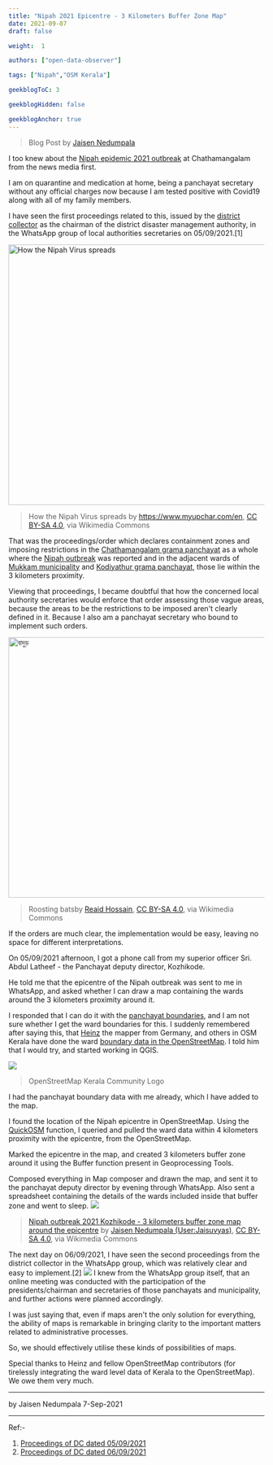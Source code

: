 ```yaml
---
title: "Nipah 2021 Epicentre - 3 Kilometers Buffer Zone Map"
date: 2021-09-07
draft: false

weight:  1

authors: ["open-data-observer"]

tags: ["Nipah","OSM Kerala"]

geekblogToC: 3

geekblogHidden: false

geekblogAnchor: true
---
```

> Blog Post by [Jaisen Nedumpala](https://wiki.openstreetmap.org/wiki/User:Jaisuvyas)

I too knew about the [Nipah epidemic 2021 outbreak](https://en.wikipedia.org/wiki/2021_Nipah_virus_outbreak_in_Kerala) at Chathamangalam from the news media first.

I am on quarantine and medication at home, being a panchayat secretary without any official charges now because I am tested positive with Covid19 along with all of my family members.

I have seen the first proceedings related to this, issued by the [district collector](https://kozhikode.nic.in/collectorate/) as the chairman of the district disaster management authority, in the WhatsApp group of local authorities secretaries on 05/09/2021.[1]

<a title="https://www.myupchar.com/en, CC BY-SA 4.0 &lt;https://creativecommons.org/licenses/by-sa/4.0&gt;, via Wikimedia Commons" href="https://commons.wikimedia.org/wiki/File:How_the_Nipah_Virus_spreads.png"><img width="512" alt="How the Nipah Virus spreads" src="https://upload.wikimedia.org/wikipedia/commons/thumb/7/72/How_the_Nipah_Virus_spreads.png/512px-How_the_Nipah_Virus_spreads.png"></a>
>How the Nipah Virus spreads by <a href="https://commons.wikimedia.org/wiki/File:How_the_Nipah_Virus_spreads.png">https://www.myupchar.com/en</a>, <a href="https://creativecommons.org/licenses/by-sa/4.0">CC BY-SA 4.0</a>, via Wikimedia Commons

That was the proceedings/order which declares containment zones and imposing restrictions in the [Chathamangalam grama panchayat](https://en.wikipedia.org/wiki/Chathamangalam) as a whole where the [Nipah outbreak](https://en.wikipedia.org/wiki/Nipah_virus_infection) was reported and in the adjacent wards of [Mukkam municipality](https://en.wikipedia.org/wiki/Mukkam) and [Kodiyathur grama panchayat](https://en.wikipedia.org/wiki/Kodiyathur), those lie within the 3 kilometers proximity.

Viewing that proceedings, I became doubtful that how the concerned local authority secretaries would enforce that order assessing those vague areas, because the areas to be the restrictions to be imposed aren't clearly defined in it. Because I also am a panchayat secretary who bound to implement such orders.

<a title="Reaid Hossain, CC BY-SA 4.0 &lt;https://creativecommons.org/licenses/by-sa/4.0&gt;, via Wikimedia Commons" href="https://commons.wikimedia.org/wiki/File:%E0%A6%AC%E0%A6%BE%E0%A6%A6%E0%A7%81%E0%A6%A1%E0%A6%BC.jpg"><img width="512" alt="বাদুড়" src="https://upload.wikimedia.org/wikipedia/commons/thumb/3/3d/%E0%A6%AC%E0%A6%BE%E0%A6%A6%E0%A7%81%E0%A6%A1%E0%A6%BC.jpg/512px-%E0%A6%AC%E0%A6%BE%E0%A6%A6%E0%A7%81%E0%A6%A1%E0%A6%BC.jpg"></a>
>Roosting batsby <a href="https://commons.wikimedia.org/wiki/File:%E0%A6%AC%E0%A6%BE%E0%A6%A6%E0%A7%81%E0%A6%A1%E0%A6%BC.jpg">Reaid Hossain</a>, <a href="https://creativecommons.org/licenses/by-sa/4.0">CC BY-SA 4.0</a>, via Wikimedia Commons
> 
If the orders are much clear, the implementation would be easy, leaving no space for different interpretations. 

On 05/09/2021 afternoon, I got a phone call from my superior officer Sri. Abdul Latheef - the Panchayat deputy director, Kozhikode. 


He told me that the epicentre of the Nipah outbreak was sent to me in WhatsApp, and asked whether I can draw a map containing the wards around the 3 kilometers proximity around it.

I responded that I can do it with the [panchayat boundaries](https://opendatakerala.org/post/2020/10/31/lsg-kerala-map-data-release/), and I am not sure whether I get the ward boundaries for this. I suddenly remembered after saying this, that [Heinz](https://www.openstreetmap.org/user/Heinz_V) the mapper from Germany, and others in OSM Kerala have done the ward [boundary data in the OpenStreetMap](https://www.thehindu.com/news/national/kerala/collaborative-mapping-of-local-body-wards-of-kerala-under-way/article34695550.ece). I told him that I would try, and started working in QGIS.

![](https://i.imgur.com/NS0MhFN.png)
> OpenStreetMap Kerala Community Logo 

I had the panchayat boundary data with me already, which I have added to the map.

I found the location of the Nipah epicentre in OpenStreetMap. Using the [QuickOSM](https://plugins.qgis.org/plugins/QuickOSM/) function, I queried and pulled the ward data within 4 kilometers proximity with the epicentre, from the OpenStreetMap.

Marked the epicentre in the map, and created 3 kilometers buffer zone around it using the Buffer function present in Geoprocessing Tools.
 
Composed everything in Map composer and drawn the map, and sent it to the panchayat deputy director by evening through WhatsApp. Also sent a spreadsheet containing the details of the wards included inside that buffer zone and went to sleep.
![](https://i.imgur.com/XlZ2KuS.jpg)
>[Nipah outbreak 2021 Kozhikode - 3 kilometers buffer zone map around the epicentre](https://commons.wikimedia.org/wiki/File:Nipah_outbreak_2021_Kozhikode_-_3_kilometers_buffer_zone_map_around_the_epicentre.pdf) by <a href="https://commons.wikimedia.org/wiki/User:Jaisuvyas">Jaisen Nedumpala (User:Jaisuvyas)</a>, <a href="https://creativecommons.org/licenses/by-sa/4.0">CC BY-SA 4.0</a>, via Wikimedia Commons

The next day on 06/09/2021, I have seen the second proceedings from the district collector in the WhatsApp group, which was relatively clear and easy to implement.[2]
![](https://i.imgur.com/LmjFQ3k.png)
I knew from the WhatsApp group itself, that an online meeting was conducted with the participation of the presidents/chairman and secretaries of those panchayats and municipality, and further actions were planned accordingly.

I was just saying that, even if maps aren't the only solution for everything, the ability of maps is remarkable in bringing clarity to the important matters related to administrative processes.

So, we should effectively utilise these kinds of possibilities of maps.

Special thanks to Heinz and fellow OpenStreetMap contributors (for tirelessly integrating the ward level data of Kerala to the OpenStreetMap). We owe them very much.

---
by Jaisen Nedumpala
7-Sep-2021

---
Ref:-
1. [Proceedings of DC dated 05/09/2021](https://archive.org/details/nipha-kozhikkode-dc-05-sep-2021) 
2. [Proceedings of DC dated 06/09/2021](https://archive.org/details/nipha-kozhikkode-dc-06-sep-2021)